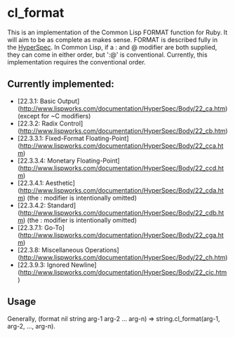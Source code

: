# cl_format

This is an implementation of the Common Lisp FORMAT function for
Ruby. It will aim to be as complete as makes sense. FORMAT is
described fully in the
[HyperSpec](http://www.lispworks.com/documentation/HyperSpec/Body/22_c.htm).
In Common Lisp, if a : and @ modifier are both supplied, they can come
in either order, but ':@' is conventional. Currently, this
implementation requires the conventional order.

## Currently implemented:

- [22.3.1: Basic Output]
  (http://www.lispworks.com/documentation/HyperSpec/Body/22_ca.htm)
  (except for ~C modifiers)
- [22.3.2: Radix Control]
  (http://www.lispworks.com/documentation/HyperSpec/Body/22_cb.htm)
- [22.3.3.1: Fixed-Format Floating-Point]
  (http://www.lispworks.com/documentation/HyperSpec/Body/22_cca.htm)
- [22.3.3.4: Monetary Floating-Point]
  (http://www.lispworks.com/documentation/HyperSpec/Body/22_ccd.htm)
- [22.3.4.1: Aesthetic]
  (http://www.lispworks.com/documentation/HyperSpec/Body/22_cda.htm)
  (the : modifier is intentionally omitted)
- [22.3.4.2: Standard]
  (http://www.lispworks.com/documentation/HyperSpec/Body/22_cdb.htm)
  (the : modifier is intentionally omitted)
- [22.3.7.1: Go-To]
  (http://www.lispworks.com/documentation/HyperSpec/Body/22_cga.htm)
- [22.3.8: Miscellaneous Operations]
  (http://www.lispworks.com/documentation/HyperSpec/Body/22_ch.htm)
- [22.3.9.3: Ignored Newline]
  (http://www.lispworks.com/documentation/HyperSpec/Body/22_cic.htm)

## Usage

Generally, (format nil string arg-1 arg-2 ... arg-n) =>
string.cl_format(arg-1, arg-2, ..., arg-n).
